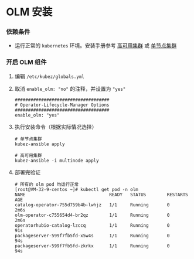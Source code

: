 # OLM 安装

### 依赖条件
- 运行正常的 `kubernetes` 环境。安装手册参考 [高可用集群](../install/multinode.md) 或 [单节点集群](../install/all-in-one.md)

### 开启 OLM 组件
1. 编辑 `/etc/kubez/globals.yml`

2. 取消 `enable_olm: "no"` 的注释，并设置为 `"yes"`
    ```shell
    ####################################
    # Operator-Lifecycle-Manager Options
    ####################################
    enable_olm: "yes"
    ```

3. 执行安装命令（根据实际情况选择）
    ```shell
    # 单节点集群
    kubez-ansible apply
    
    # 高可用集群
    kubez-ansible -i multinode apply
    ```

4. 部署完验证
    ```shell
    # 所有的 olm pod 均运行正常
    [root@VM-32-9-centos ~]# kubectl get pod -n olm
    NAME                                READY   STATUS        RESTARTS   AGE
    catalog-operator-755d759b4b-lwhjz   1/1     Running       0          2m6s
    olm-operator-c755654d4-br2qz        1/1     Running       0          2m6s
    operatorhubio-catalog-lzccq         1/1     Running       0          91s
    packageserver-599f7fb5fd-x5w4s      1/1     Running       0          94s
    packageserver-599f7fb5fd-zkrkx      1/1     Running       0          94s
    ```
